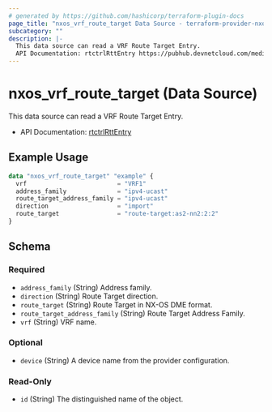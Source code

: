 ```yaml
---
# generated by https://github.com/hashicorp/terraform-plugin-docs
page_title: "nxos_vrf_route_target Data Source - terraform-provider-nxos"
subcategory: ""
description: |-
  This data source can read a VRF Route Target Entry.
  API Documentation: rtctrlRttEntry https://pubhub.devnetcloud.com/media/dme-docs-10-2-2/docs/Routing%20and%20Forwarding/rtctrl:RttEntry/
---
```


# nxos_vrf_route_target (Data Source)

This data source can read a VRF Route Target Entry.

- API Documentation: [rtctrlRttEntry](https://pubhub.devnetcloud.com/media/dme-docs-10-2-2/docs/Routing%20and%20Forwarding/rtctrl:RttEntry/)

## Example Usage

```terraform
data "nxos_vrf_route_target" "example" {
  vrf                         = "VRF1"
  address_family              = "ipv4-ucast"
  route_target_address_family = "ipv4-ucast"
  direction                   = "import"
  route_target                = "route-target:as2-nn2:2:2"
}
```

<!-- schema generated by tfplugindocs -->
## Schema

### Required

- `address_family` (String) Address family.
- `direction` (String) Route Target direction.
- `route_target` (String) Route Target in NX-OS DME format.
- `route_target_address_family` (String) Route Target Address Family.
- `vrf` (String) VRF name.

### Optional

- `device` (String) A device name from the provider configuration.

### Read-Only

- `id` (String) The distinguished name of the object.


